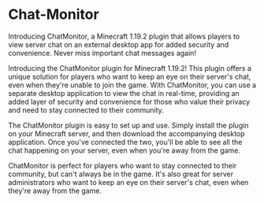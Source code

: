 # Chat-Monitor
Introducing ChatMonitor, a Minecraft 1.19.2 plugin that allows players to view server chat on an external desktop app for added security and convenience. Never miss important chat messages again!

Introducing the ChatMonitor plugin for Minecraft 1.19.2! This plugin offers a unique solution for players who want to keep an eye on their server's chat, even when they're unable to join the game. With ChatMonitor, you can use a separate desktop application to view the chat in real-time, providing an added layer of security and convenience for those who value their privacy and need to stay connected to their community.

The ChatMonitor plugin is easy to set up and use. Simply install the plugin on your Minecraft server, and then download the accompanying desktop application. Once you've connected the two, you'll be able to see all the chat happening on your server, even when you're away from the game.

ChatMonitor is perfect for players who want to stay connected to their community, but can't always be in the game. It's also great for server administrators who want to keep an eye on their server's chat, even when they're away from the game.
